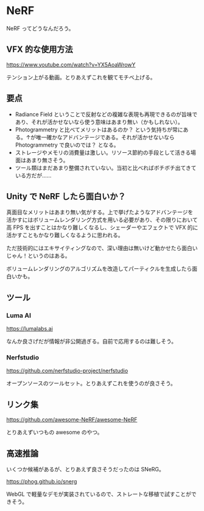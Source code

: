# NeRF

NeRF ってどうなんだろう。

## VFX 的な使用方法

https://www.youtube.com/watch?v=YX5AoaWrowY

テンション上がる動画。とりあえずこれを観てモチベ上げる。

## 要点

- Radiance Field ということで反射などの複雑な表現も再現できるのが旨味であり、それが活かせないなら使う意味はあまり無い（かもしれない）。
- Photogrammetry と比べてメリットはあるのか？ という気持ちが常にある。↑が唯一確かなアドバンテージである。それが活かせないなら Photogrammetry で良いのでは？ となる。
- ストレージやメモリの消費量は激しい。リソース節約の手段として活きる場面はあまり無さそう。
- ツール類はまだあまり整備されていない。当初と比べればボチボチ出てきている方だが……

## Unity で NeRF したら面白いか？

真面目なメリットはあまり無い気がする。上で挙げたようなアドバンテージを活かすにはボリュームレンダリング方式を用いる必要があり、その限りにおいて高 FPS を出すことはかなり難しくなるし、シェーダーやエフェクトで VFX 的に活かすこともかなり難しくなるように思われる。

ただ技術的にはエキサイティングなので、深い理由は無いけど動かせたら面白いじゃん！というのはある。

ボリュームレンダリングのアルゴリズムを改造してパーティクルを生成したら面白いかも。

## ツール

### Luma AI

https://lumalabs.ai

なんか良さげだが情報が非公開過ぎる。自前で応用するのは難しそう。

### Nerfstudio

https://github.com/nerfstudio-project/nerfstudio

オープンソースのツールセット。とりあえずこれを使うのが良さそう。

## リンク集

https://github.com/awesome-NeRF/awesome-NeRF

とりあえずいつもの awesome のやつ。

## 高速推論

いくつか候補があるが、とりあえず良さそうだったのは SNeRG。

https://phog.github.io/snerg

WebGL で軽量なデモが実装されているので、ストレートな移植で試すことができそう。
